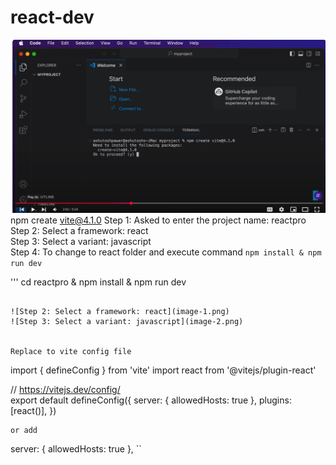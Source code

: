 # react-dev

![alt text](image.png)
npm create vite@4.1.0 
Step 1: Asked to enter the project name: reactpro  
Step 2: Select a framework: react  
Step 3: Select a variant: javascript  
Step 4: To change to react folder and execute command ```npm install & npm run dev```  

'''
cd reactpro  & 
npm install & npm run dev
```
 
![Step 2: Select a framework: react](image-1.png)  
![Step 3: Select a variant: javascript](image-2.png)  


Replace to vite config file  
```
import { defineConfig } from 'vite'
import react from '@vitejs/plugin-react'

// https://vitejs.dev/config/  
export default defineConfig({
  server: {
    allowedHosts: true
  },
  plugins: [react()],
})


```
or add   
```
server: {
    allowedHosts: true
  },
``
